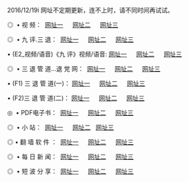 2016/12/19i 网址不定期更新，连不上时，请不同时间再试试。
<p>◎   • 视 频： 
<a href="http://ta.turnguard.com/tv/" target="_blank">网址一</a> 　 
<a href="http://ta.turnguard.com/9018.html" target="_blank">网址二</a> 　 
<a href="http://ta.turnguard.com/9449.html" target="_blank">网址三</a></p>
<p>◎   • 九 评.三 退：  
<a href="http://ta.turnguard.com/tt/" target="_blank">网址一</a> 　 
<a href="http://ta.turnguard.com/v2/" target="_blank">网址二</a> 　 
<a href="http://ta.turnguard.com/t/" target="_blank">网址三</a> 　</p>
<p>  • (E2_视频/语音)《九 评》视频/语音: 
<a href="http://ta.turnguard.com/7738.html" target="_blank">网址一</a> 　 
<a href="http://ta.turnguard.com/7614.html" target="_blank">网址二</a> 　 
<a href="http://ta.turnguard.com/7633.html" target="_blank">网址三</a></p>
<p>◎   • 三 退 管 道...退 党 网：  
<a href="http://ta.turnguard.com/go/8/" target="_blank">网址一</a> 　 
<a href="http://ta.turnguard.com/go/8/" target="_blank">网址二</a> 　 
<a href="http://ta.turnguard.com/go/8/" target="_blank">网址三</a></p>
<p>  • (F1) 三 退 管 道(一)： 
<a href="http://ta.turnguard.com/dd/" target="_blank">网址一</a> 　 
<a href="http://ta.turnguard.com/dd/" target="_blank">网址二</a> 　 
<a href="http://ta.turnguard.com/dd/" target="_blank">网址三</a></p>
<p>  • (F2)三 退 管 道(二)： 
<a href="http://ta.turnguard.com/d/" target="_blank">网址一</a> 　 
<a href="http://ta.turnguard.com/d/" target="_blank">网址二</a> 　 
<a href="http://ta.turnguard.com/d/" target="_blank">网址三</a></p>
<p>◎   • PDF电子书：  
<a href="http://ta.turnguard.com/p/" target="_blank">网址一</a> 　 
<a href="http://ta.turnguard.com/p/" target="_blank">网址二</a> 　 
<a href="http://ta.turnguard.com/p/" target="_blank">网址三</a></p>
<p>◎ </span>  •  小 站：  
<a href="http://ta.turnguard.com/" target="_blank">网址一</a> 　 
<a href="http://ta.turnguard.com/" target="_blank">网址二</a>   
<a href="http://ta.turnguard.com/" target="_blank">网址三</a></p>
<p>◎  • 翻 墙 软 件 ：  
<a href="http://ta.turnguard.com/ff/" target="_blank">网址一</a> 　 
<a href="http://ta.turnguard.com/ff/" target="_blank">网址二</a> 　 
<a href="http://ta.turnguard.com/ff/" target="_blank">网址三</a></p>
<p>◎ </span>  • 每 日 新 闻：  
<a href="http://ta.turnguard.com/day/" target="_blank">网址一</a> 　 
<a href="http://ta.turnguard.com/day/" target="_blank">网址二</a> 　 
<a href="http://ta.turnguard.com/day/" target="_blank">网址三</a></p>
<p>◎ </span>  • 短 波 分 享：  
<a href="http://ta.turnguard.com/h/" target="_blank">网址一</a> 　 
<a href="http://ta.turnguard.com/h/" target="_blank">网址二</a> 　 
<a href="http://ta.turnguard.com/h/" target="_blank">网址三</a></p>
